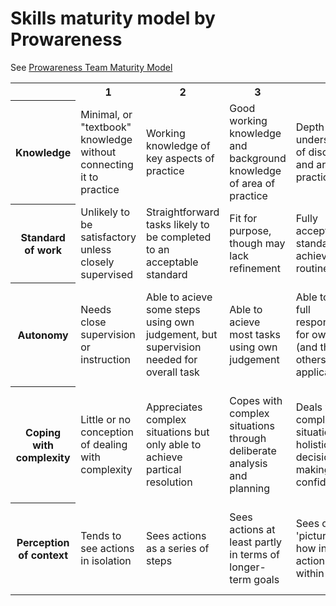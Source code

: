 # Skills maturity model by Prowareness

See [Prowareness Team Maturity Model](http://agilityladder.nl/files/2015/06/Prowareness-Team-Maturity-Model_presentation.pdf)

<table>

<tr>
<th></th>
<th>1</th>
<th>2</th>
<th>3</th>
<th>4</th>
<th>5</th>
</tr>

<tr>
<th>Knowledge</th>
<td>Minimal, or "textbook" knowledge without connecting it to practice</td>
<td>Working knowledge of key aspects of practice</td>
<td>Good working knowledge and background knowledge of area of practice</td>
<td>Depth of understanding of discipline and area of practice</td>
<td>Auhtoritative knowledge of discipline and deep tacit understanding across area of practice</td>
</tr>

<tr>
<th>Standard of work</th>
<td>Unlikely to be satisfactory unless closely supervised</td>
<td>Straightforward tasks likely to be completed to an acceptable standard</td>
<td>Fit for purpose, though may lack refinement</td>
<td>Fully acceptable standard achieved routinely</td>
<td>Excellence achieved with relative ease</td>
</tr>

<tr>
<th>Autonomy</th>
<td>Needs close supervision or instruction</td>
<td>Able to acieve some steps using own judgement, but supervision needed for overall task</td>
<td>Able to acieve most tasks using own judgement</td>
<td>Able to take full responsbility for own work (and that of others where applicable)</td>
<td>Able to take responsibility for going beyond existing standards and creating own interpretations</td>
</tr>

<tr>
<th>Coping with complexity</th>
<td>Little or no conception of dealing with complexity</td>
<td>Appreciates complex situations but only able to achieve partical resolution</td>
<td>Copes with complex situations through deliberate analysis and planning</td>
<td>Deals with complex situations holistically, decision-making more confident</td>
<td>Holistic grasp of complex situations, moves between intuitive and analytical approaches with ease</td>
</tr>

<tr>
<th>Perception of context</th>
<td>Tends to see actions in isolation</td>
<td>Sees actions as a series of steps</td>
<td>Sees actions at least partly in terms of longer-term goals</td>
<td>Sees overall 'picture' and how individual actions fit within it</td>
<td>Sees overall 'picture' and alternative approaches; vision of what may be possible</td>
</tr>

</table>

<tr>
<td></td>
<td></td>
<td></td>
<td></td>
<td></td>
</tr>